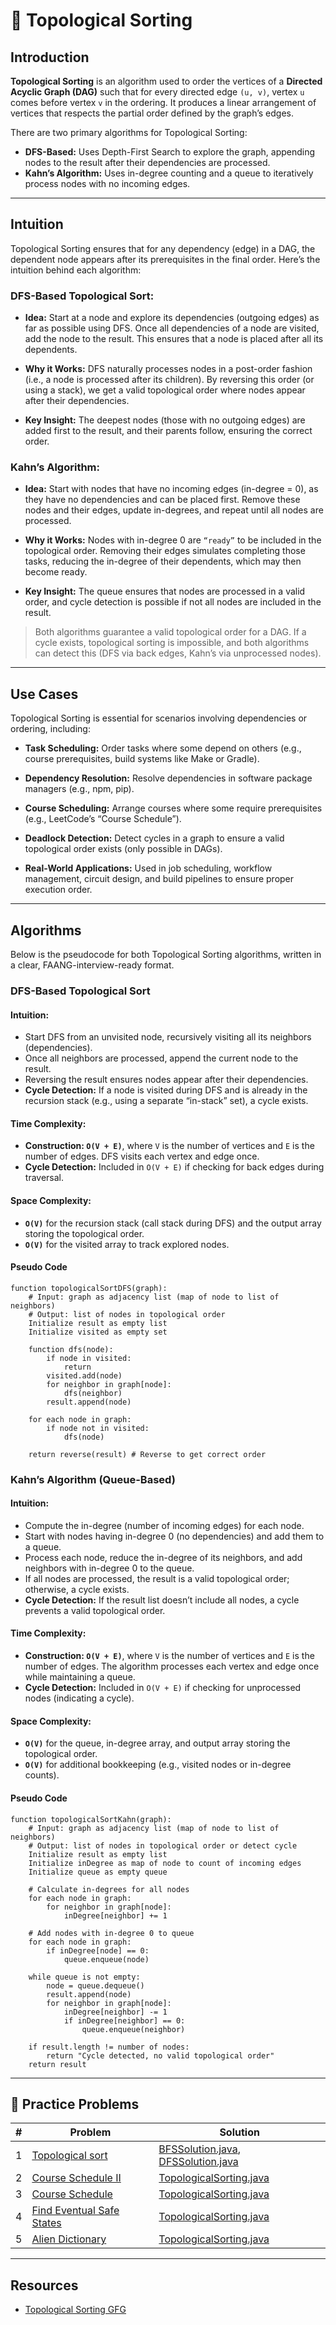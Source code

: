 # 🔢 Topological Sorting

## Introduction

**Topological Sorting** is an algorithm used to order the vertices of a **Directed Acyclic Graph (DAG)** such that for
every directed edge `(u, v)`, vertex `u` comes before vertex `v` in the ordering. It produces a linear arrangement of
vertices that respects the partial order defined by the graph’s edges.

There are two primary algorithms for Topological Sorting:

- **DFS-Based:** Uses Depth-First Search to explore the graph, appending nodes to the result after their dependencies
  are
  processed.
- **Kahn’s Algorithm:** Uses in-degree counting and a queue to iteratively process nodes with no incoming edges.

---

## Intuition

Topological Sorting ensures that for any dependency (edge) in a DAG, the dependent node appears after its prerequisites
in the final order. Here’s the intuition behind each algorithm:

### DFS-Based Topological Sort:

- **Idea:** Start at a node and explore its dependencies (outgoing edges) as far as possible using DFS. Once all
  dependencies of a node are visited, add the node to the result. This ensures that a node is placed after all its
  dependents.

- **Why it Works:** DFS naturally processes nodes in a post-order fashion (i.e., a node is processed after its
  children). By reversing this order (or using a stack), we get a valid topological order where nodes appear after their
  dependencies.

- **Key Insight:** The deepest nodes (those with no outgoing edges) are added first to the result, and their parents
  follow, ensuring the correct order.

### Kahn’s Algorithm:

- **Idea:** Start with nodes that have no incoming edges (in-degree = 0), as they have no dependencies and can be placed
  first. Remove these nodes and their edges, update in-degrees, and repeat until all nodes are processed.

- **Why it Works:** Nodes with in-degree 0 are `“ready”` to be included in the topological order. Removing their edges
  simulates completing those tasks, reducing the in-degree of their dependents, which may then become ready.

- **Key Insight:** The queue ensures that nodes are processed in a valid order, and cycle detection is possible if not
  all nodes are included in the result.

> Both algorithms guarantee a valid topological order for a DAG. If a cycle exists, topological sorting is impossible,
> and both algorithms can detect this (DFS via back edges, Kahn’s via unprocessed nodes).

---

## Use Cases

Topological Sorting is essential for scenarios involving dependencies or ordering, including:

- **Task Scheduling:** Order tasks where some depend on others (e.g., course prerequisites, build systems like Make or
  Gradle).

- **Dependency Resolution:** Resolve dependencies in software package managers (e.g., npm, pip).

- **Course Scheduling:** Arrange courses where some require prerequisites (e.g., LeetCode’s “Course Schedule”).

- **Deadlock Detection:** Detect cycles in a graph to ensure a valid topological order exists (only possible in DAGs).

- **Real-World Applications:** Used in job scheduling, workflow management, circuit design, and build pipelines to
  ensure proper execution order.

---

## Algorithms

Below is the pseudocode for both Topological Sorting algorithms, written in a clear, FAANG-interview-ready format.

### DFS-Based Topological Sort

#### **Intuition:**

- Start DFS from an unvisited node, recursively visiting all its neighbors (dependencies).
- Once all neighbors are processed, append the current node to the result.
- Reversing the result ensures nodes appear after their dependencies.
- **Cycle Detection:** If a node is visited during DFS and is already in the recursion stack (e.g., using a separate
  “in-stack” set), a cycle exists.

#### **Time Complexity:**

- **Construction: `O(V + E)`**, where `V` is the number of vertices and `E` is the number of edges. DFS visits each
  vertex and edge once.
- **Cycle Detection:** Included in `O(V + E)` if checking for back edges during traversal.

#### **Space Complexity:**

- **`O(V)`** for the recursion stack (call stack during DFS) and the output array storing the topological order.
- **`O(V)`** for the visited array to track explored nodes.

#### **Pseudo Code**

```
function topologicalSortDFS(graph):
    # Input: graph as adjacency list (map of node to list of neighbors)
    # Output: list of nodes in topological order
    Initialize result as empty list
    Initialize visited as empty set

    function dfs(node):
        if node in visited:
            return
        visited.add(node)
        for neighbor in graph[node]:
            dfs(neighbor)
        result.append(node)

    for each node in graph:
        if node not in visited:
            dfs(node)

    return reverse(result) # Reverse to get correct order
```

### Kahn’s Algorithm (Queue-Based)

#### **Intuition:**

- Compute the in-degree (number of incoming edges) for each node.
- Start with nodes having in-degree 0 (no dependencies) and add them to a queue.
- Process each node, reduce the in-degree of its neighbors, and add neighbors with in-degree 0 to the queue.
- If all nodes are processed, the result is a valid topological order; otherwise, a cycle exists.
- **Cycle Detection:** If the result list doesn’t include all nodes, a cycle prevents a valid topological order.

#### **Time Complexity:**

- **Construction: `O(V + E)`**, where `V` is the number of vertices and `E` is the number of edges. The algorithm
  processes each vertex and edge once while maintaining a queue.
- **Cycle Detection:** Included in `O(V + E)` if checking for unprocessed nodes (indicating a cycle).

#### **Space Complexity:**

- **`O(V)`** for the queue, in-degree array, and output array storing the topological order.
- **`O(V)`** for additional bookkeeping (e.g., visited nodes or in-degree counts).

#### **Pseudo Code**

```
function topologicalSortKahn(graph):
    # Input: graph as adjacency list (map of node to list of neighbors)
    # Output: list of nodes in topological order or detect cycle
    Initialize result as empty list
    Initialize inDegree as map of node to count of incoming edges
    Initialize queue as empty queue

    # Calculate in-degrees for all nodes
    for each node in graph:
        for neighbor in graph[node]:
            inDegree[neighbor] += 1

    # Add nodes with in-degree 0 to queue
    for each node in graph:
        if inDegree[node] == 0:
            queue.enqueue(node)

    while queue is not empty:
        node = queue.dequeue()
        result.append(node)
        for neighbor in graph[node]:
            inDegree[neighbor] -= 1
            if inDegree[neighbor] == 0:
                queue.enqueue(neighbor)

    if result.length != number of nodes:
        return "Cycle detected, no valid topological order"
    return result
```

---

## 🧪 Practice Problems

| # | Problem                                                                               | Solution                                                                                                                   |
|---|---------------------------------------------------------------------------------------|----------------------------------------------------------------------------------------------------------------------------|
| 1 | [Topological sort](https://www.geeksforgeeks.org/problems/topological-sort/1)         | [BFSSolution.java](../datastructures/graph/BFSSolution.java), [DFSSolution.java](../datastructures/graph/DFSSolution.java) |
| 2 | [Course Schedule II](https://leetcode.com/problems/course-schedule-ii/)               | [TopologicalSorting.java](../datastructures/graph/TopologicalSorting.java)                                                 |
| 3 | [Course Schedule](https://leetcode.com/problems/course-schedule/)                     | [TopologicalSorting.java](../datastructures/graph/TopologicalSorting.java)                                                 |
| 4 | [Find Eventual Safe States](https://leetcode.com/problems/find-eventual-safe-states/) | [TopologicalSorting.java](../datastructures/graph/TopologicalSorting.java)                                                 |
| 5 | [Alien Dictionary](https://www.geeksforgeeks.org/problems/alien-dictionary/1)         | [TopologicalSorting.java](../datastructures/graph/TopologicalSorting.java)                                                 |

---

## Resources

- [Topological Sorting GFG](https://www.geeksforgeeks.org/dsa/topological-sorting/)
